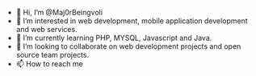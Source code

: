 - 👋 Hi, I’m @Maj0rBeingvoli
- 👀 I’m interested in web development, mobile application development and web services. 
- 🌱 I’m currently learning PHP, MYSQL, Javascript and Java.
- 💞️ I’m looking to collaborate on web development projects and open source team projects.
- 📫 How to reach me 

<!---
Maj0rBeing/Maj0rBeing is a ✨ special ✨ repository because its `README.md` (this file) appears on your GitHub profile.
You can click the Preview link to take a look at your changes.
--->
